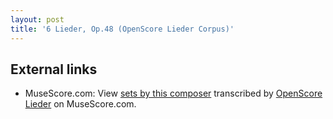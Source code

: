 ```yaml
---
layout: post
title: '6 Lieder, Op.48 (OpenScore Lieder Corpus)'
---
```


## External links

- MuseScore.com: View [sets by this composer] transcribed by [OpenScore Lieder] on MuseScore.com.

[sets by this composer]: https://musescore.com/openscore-lieder-corpus/sets/5032884
[OpenScore Lieder]: https://musescore.com/openscore-lieder-corpus

